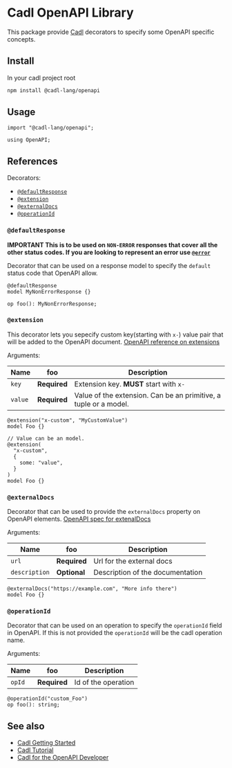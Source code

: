 # Cadl OpenAPI Library

This package provide [Cadl](https://github.com/microsoft/cadl) decorators to specify some OpenAPI specific concepts.

## Install

In your cadl project root

```bash
npm install @cadl-lang/openapi
```

## Usage

```cadl
import "@cadl-lang/openapi";

using OpenAPI;
```

## References

Decorators:

- [`@defaultResponse`](#defaultResponse)
- [`@extension`](#extension)
- [`@externalDocs`](#externalDocs)
- [`@operationId`](#operationId)

### `@defaultResponse`

**IMPORTANT This is to be used on `NON-ERROR` responses that cover all the other status codes. If you are looking to represent an error use [`@error`](https://github.com/microsoft/cadl/blob/main/docs/tutorial.md#error)**

Decorator that can be used on a response model to specify the `default` status code that OpenAPI allow.

```cadl
@defaultResponse
model MyNonErrorResponse {}

op foo(): MyNonErrorResponse;
```

### `@extension`

This decorator lets you sepecify custom key(starting with `x-`) value pair that will be added to the OpenAPI document.
[OpenAPI reference on extensions](https://swagger.io/docs/specification/openapi-extensions/)

Arguments:

| Name    | foo          | Description                                                      |
| ------- | ------------ | ---------------------------------------------------------------- |
| `key`   | **Required** | Extension key. **MUST** start with `x-`                          |
| `value` | **Required** | Value of the extension. Can be an primitive, a tuple or a model. |

```cadl
@extension("x-custom", "MyCustomValue")
model Foo {}

// Value can be an model.
@extension(
  "x-custom",
  {
    some: "value",
  }
)
model Foo {}
```

### `@externalDocs`

Decorator that can be used to provide the `externalDocs` property on OpenAPI elements.
[OpenAPI spec for extenalDocs](https://swagger.io/specification/#external-documentation-object)

Arguments:

| Name          | foo          | Description                      |
| ------------- | ------------ | -------------------------------- |
| `url`         | **Required** | Url for the external docs        |
| `description` | **Optional** | Description of the documentation |

```cadl
@externalDocs("https://example.com", "More info there")
model Foo {}
```

### `@operationId`

Decorator that can be used on an operation to specify the `operationId` field in OpenAPI. If this is not provided the `operationId` will be the cadl operation name.

Arguments:

| Name   | foo          | Description         |
| ------ | ------------ | ------------------- |
| `opId` | **Required** | Id of the operation |

```cadl
@operationId("custom_Foo")
op foo(): string;
```

## See also

- [Cadl Getting Started](https://github.com/microsoft/cadl#getting-started)
- [Cadl Tutorial](https://github.com/microsoft/cadl/blob/main/docs/tutorial.md)
- [Cadl for the OpenAPI Developer](https://github.com/microsoft/cadl/blob/main/docs/cadl-for-openapi-dev.md)
